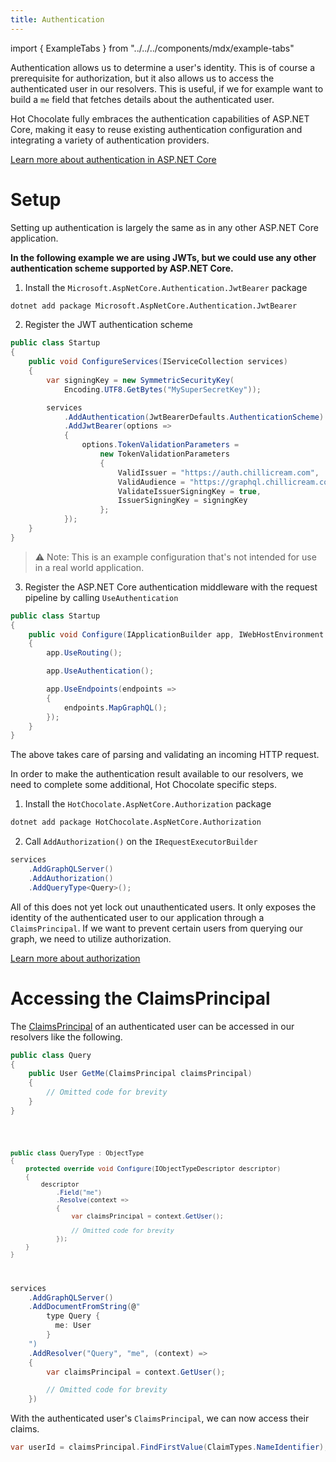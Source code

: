 ```yaml
---
title: Authentication
---
```


import { ExampleTabs } from "../../../components/mdx/example-tabs"

Authentication allows us to determine a user's identity. This is of course a prerequisite for authorization, but it also allows us to access the authenticated user in our resolvers. This is useful, if we for example want to build a `me` field that fetches details about the authenticated user.

Hot Chocolate fully embraces the authentication capabilities of ASP.NET Core, making it easy to reuse existing authentication configuration and integrating a variety of authentication providers.

[Learn more about authentication in ASP.NET Core](https://docs.microsoft.com/aspnet/core/security/authentication)

# Setup

Setting up authentication is largely the same as in any other ASP.NET Core application.

**In the following example we are using JWTs, but we could use any other authentication scheme supported by ASP.NET Core.**

1. Install the `Microsoft.AspNetCore.Authentication.JwtBearer` package

```bash
dotnet add package Microsoft.AspNetCore.Authentication.JwtBearer
```

2. Register the JWT authentication scheme

```csharp
public class Startup
{
    public void ConfigureServices(IServiceCollection services)
    {
        var signingKey = new SymmetricSecurityKey(
            Encoding.UTF8.GetBytes("MySuperSecretKey"));

        services
            .AddAuthentication(JwtBearerDefaults.AuthenticationScheme)
            .AddJwtBearer(options =>
            {
                options.TokenValidationParameters =
                    new TokenValidationParameters
                    {
                        ValidIssuer = "https://auth.chillicream.com",
                        ValidAudience = "https://graphql.chillicream.com",
                        ValidateIssuerSigningKey = true,
                        IssuerSigningKey = signingKey
                    };
            });
    }
}
```

> ⚠️ Note: This is an example configuration that's not intended for use in a real world application.

3. Register the ASP.NET Core authentication middleware with the request pipeline by calling `UseAuthentication`

```csharp
public class Startup
{
    public void Configure(IApplicationBuilder app, IWebHostEnvironment env)
    {
        app.UseRouting();

        app.UseAuthentication();

        app.UseEndpoints(endpoints =>
        {
            endpoints.MapGraphQL();
        });
    }
}
```

The above takes care of parsing and validating an incoming HTTP request.

In order to make the authentication result available to our resolvers, we need to complete some additional, Hot Chocolate specific steps.

1. Install the `HotChocolate.AspNetCore.Authorization` package

```bash
dotnet add package HotChocolate.AspNetCore.Authorization
```

2. Call `AddAuthorization()` on the `IRequestExecutorBuilder`

```csharp
services
    .AddGraphQLServer()
    .AddAuthorization()
    .AddQueryType<Query>();
```

All of this does not yet lock out unauthenticated users. It only exposes the identity of the authenticated user to our application through a `ClaimsPrincipal`. If we want to prevent certain users from querying our graph, we need to utilize authorization.

[Learn more about authorization](/docs/hotchocolate/security/authorization)

# Accessing the ClaimsPrincipal

The [ClaimsPrincipal](https://docs.microsoft.com/dotnet/api/system.security.claims.claimsprincipal) of an authenticated user can be accessed in our resolvers like the following.

<ExampleTabs>
<Annotation>

```csharp
public class Query
{
    public User GetMe(ClaimsPrincipal claimsPrincipal)
    {
        // Omitted code for brevity
    }
}
```

</Annotation>
<Code>

```csharp
public class QueryType : ObjectType
{
    protected override void Configure(IObjectTypeDescriptor descriptor)
    {
        descriptor
            .Field("me")
            .Resolve(context =>
            {
                var claimsPrincipal = context.GetUser();

                // Omitted code for brevity
            });
    }
}
```

</Code>
<Schema>

```csharp
services
    .AddGraphQLServer()
    .AddDocumentFromString(@"
        type Query {
          me: User
        }
    ")
    .AddResolver("Query", "me", (context) =>
    {
        var claimsPrincipal = context.GetUser();

        // Omitted code for brevity
    })
```

</Schema>
</ExampleTabs>

With the authenticated user's `ClaimsPrincipal`, we can now access their claims.

```csharp
var userId = claimsPrincipal.FindFirstValue(ClaimTypes.NameIdentifier);
```
